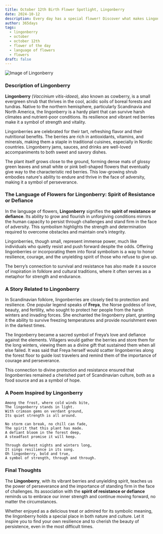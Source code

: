 ```yaml
---
title: October 12th Birth Flower Spotlight, Lingonberry
date: 2024-10-12
description: Every day has a special flower! Discover what makes Lingonberry unique as today’s birth flower and its symbolic meaning.
author: 365days
tags:
  - lingonberry
  - october
  - october 12th
  - flower of the day
  - language of flowers
  - flowers
draft: false
---
```



![Image of Lingonberry](https://cdn.pixabay.com/photo/2018/12/24/21/48/lingonberry-twig-3893546_640.jpg#center)


### Description of Lingonberry

**Lingonberry** (_Vaccinium vitis-idaea_), also known as cowberry, is a small evergreen shrub that thrives in the cool, acidic soils of boreal forests and tundras. Native to the northern hemisphere, particularly Scandinavia and North America, the lingonberry is a hardy plant that can survive harsh climates and nutrient-poor conditions. Its resilience and vibrant red berries make it a symbol of strength and vitality.

Lingonberries are celebrated for their tart, refreshing flavor and their nutritional benefits. The berries are rich in antioxidants, vitamins, and minerals, making them a staple in traditional cuisines, especially in Nordic countries. Lingonberry jams, sauces, and drinks are well-loved accompaniments to both sweet and savory dishes.

The plant itself grows close to the ground, forming dense mats of glossy green leaves and small white or pink bell-shaped flowers that eventually give way to the characteristic red berries. This low-growing shrub embodies nature's ability to endure and thrive in the face of adversity, making it a symbol of perseverance.

### The Language of Flowers for Lingonberry: Spirit of Resistance or Defiance

In the language of flowers, **Lingonberry** signifies the **spirit of resistance or defiance**. Its ability to grow and flourish in unforgiving conditions mirrors the human capacity to persist through challenges and stand firm in the face of adversity. This symbolism highlights the strength and determination required to overcome obstacles and maintain one’s integrity.

Lingonberries, though small, represent immense power, much like individuals who quietly resist and push forward despite the odds. Offering lingonberries or incorporating them into floral symbolism is a way to honor resilience, courage, and the unyielding spirit of those who refuse to give up.

The berry’s connection to survival and resistance has also made it a source of inspiration in folklore and cultural traditions, where it often serves as a metaphor for strength and endurance.

### A Story Related to Lingonberry

In Scandinavian folklore, lingonberries are closely tied to protection and resilience. One popular legend speaks of **Freya**, the Norse goddess of love, beauty, and fertility, who sought to protect her people from the harsh winters and invading forces. She enchanted the lingonberry plant, granting it the ability to survive freezing temperatures and provide nourishment even in the darkest times.

The lingonberry became a sacred symbol of Freya’s love and defiance against the elements. Villagers would gather the berries and store them for the long winters, viewing them as a divine gift that sustained them when all else failed. It was said that Freya herself would scatter lingonberries along the forest floor to guide lost travelers and remind them of the importance of courage and perseverance.

This connection to divine protection and resistance ensured that lingonberries remained a cherished part of Scandinavian culture, both as a food source and as a symbol of hope.

### A Poem Inspired by Lingonberry

```
Among the frost, where cold winds bite,  
The lingonberry stands in light.  
With crimson gems on verdant ground,  
Its quiet strength is all around.  

No storm can break, no chill can fade,  
The spirit that this plant has made.  
A defiant bloom in the forest deep,  
A steadfast promise it will keep.  

Through darkest nights and winters long,  
It sings resilience in its song.  
Oh lingonberry, bold and true,  
A symbol of strength, through and through.  
```

### Final Thoughts

The **Lingonberry**, with its vibrant berries and unyielding spirit, teaches us the power of perseverance and the importance of standing firm in the face of challenges. Its association with the **spirit of resistance or defiance** reminds us to embrace our inner strength and continue moving forward, no matter the circumstances.

Whether enjoyed as a delicious treat or admired for its symbolic meaning, the lingonberry holds a special place in both nature and culture. Let it inspire you to find your own resilience and to cherish the beauty of persistence, even in the most difficult times.